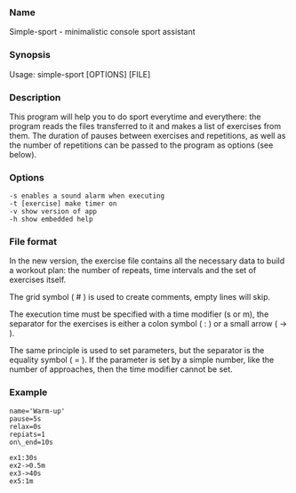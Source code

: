 
### Name

Simple-sport - minimalistic console sport assistant

### Synopsis

Usage: simple-sport [OPTIONS] [FILE]

### Description

This program will help you to do sport everytime and everythere: the program reads the files transferred to it and makes a list of exercises from them. The duration of pauses between exercises and repetitions, as well as the number of repetitions can be passed to the program as options (see below).

### Options

    -s enables a sound alarm when executing
    -t [exercise] make timer on
    -v show version of app
    -h show embedded help

### File format

In the new version, the exercise file contains all the necessary data to build a workout plan: the number of repeats, time intervals and the set of exercises itself.

The grid symbol ( # ) is used to create comments, empty lines will skip.

The execution time must be specified with a time modifier (s or m), the separator for the exercises is either a colon symbol ( : ) or a small arrow ( -> ).

The same principle is used to set parameters, but the separator is the equality symbol ( = ). If the parameter is set by a simple number, like the number of approaches, then the time modifier cannot be set.

### Example
    name='Warm-up'
    pause=5s
    relax=0s
    repiats=1
    on\_end=10s

    ex1:30s
    ex2->0.5m
    ex3->40s
    ex5:1m

